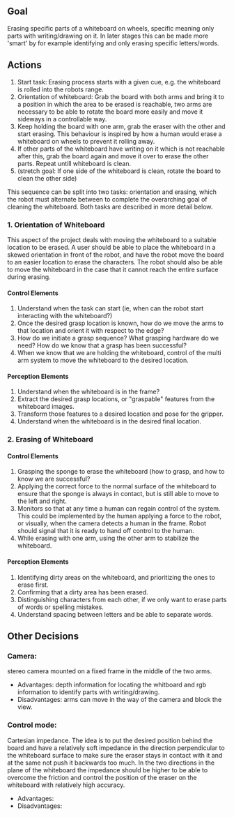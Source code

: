 ## Goal
Erasing specific parts of a whiteboard on wheels, specific meaning only parts with writing/drawing on it. In later stages this can be made more 'smart' by for example identifying and only erasing specific letters/words.

## Actions
1. Start task: Erasing process starts with a given cue, e.g. the whiteboard is rolled into the robots range.
2. Orientation of whiteboard: Grab the board with both arms and bring it to a position in which the area to be erased is reachable, two arms are necessary to be able to rotate the board more easily and move it sideways in a controllable way.
3. Keep holding the board with one arm, grab the eraser with the other and start erasing. This behaviour is inspired by how a human would erase a whiteboard on wheels to prevent it rolling away.
4. If other parts of the whiteboard have writing on it which is not reachable after this, grab the board again and move it over to erase the other parts. Repeat untill whiteboard is clean.
5. (stretch goal: If one side of the whiteboard is clean, rotate the board to clean the other side)

This sequence can be split into two tasks: orientation and erasing, which the robot must alternate between to complete the overarching goal of cleaning the whiteboard. Both tasks are described in more detail below. 

### 1. Orientation of Whiteboard

This aspect of the project deals with moving the whiteboard to a suitable location to be erased. A user should be able to place the whiteboard in a skewed orientation in front of the robot, and have the robot move the board to an easier location to erase the characters. The robot should also be able to move the whiteboard in the case that it cannot reach the entire surface during erasing.

#### Control Elements

1.  Understand when the task can start (ie, when can the robot start interacting with the whiteboard?)
2.  Once the desired grasp location is known, how do we move the arms to that location and orient it with respect to the edge?
3.  How do we initiate a grasp sequence? What grasping hardware do we need? How do we know that a grasp has been successful?
4.  When we know that we are holding the whiteboard, control of the multi arm system to move the whiteboard to the desired location.

#### Perception Elements

1.  Understand when the whiteboard is in the frame?
2.  Extract the desired grasp locations, or "graspable" features from the whiteboard images.
3.  Transform those features to a desired location and pose for the gripper.
4.  Understand when the whiteboard is in the desired final location.

### 2. Erasing of Whiteboard

#### Control Elements

1.  Grasping the sponge to erase the whiteboard (how to grasp, and how to know we are successful?
2.  Applying the correct force to the normal surface of the whiteboard to ensure that the sponge is always in contact, but is still able to move to the left and right.
3.  Monitors so that at any time a human can regain control of the system. This could be implemented by the human applying a force to the robot, or visually, when the camera detects a human in the frame. Robot should signal that it is ready to hand off control to the human.
4.  While erasing with one arm, using the other arm to stabilize the whiteboard.

#### Perception Elements

1.  Identifying dirty areas on the whiteboard, and prioritizing the ones to erase first.
2.  Confirming that a dirty area has been erased.
3.  Distinguishing characters from each other, if we only want to erase parts of words or spelling mistakes.
4.  Understand spacing between letters and be able to separate words.


## Other Decisions

### Camera: 
stereo camera mounted on a fixed frame in the middle of the two arms.
- Advantages: depth information for locating the whitboard and rgb information to identify parts with writing/drawing.
- Disadvantages: arms can move in the way of the camera and block the view.

### Control mode: 
Cartesian impedance. The idea is to put the desired position behind the board and have a relatively soft impedance in the direction perpendicular to the whiteboard surface to make sure the eraser stays in contact with it and at the same not push it backwards too much. In the two directions in the plane of the whiteboard the impedance should be higher to be able to overcome the friction and control the position of the eraser on the whiteboard with relatively high accuracy.
- Advantages: 
- Disadvantages: 
